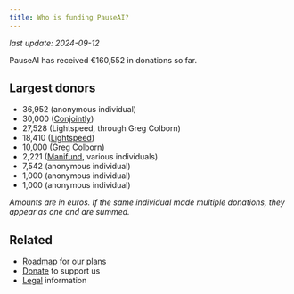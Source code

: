 ```yaml
---
title: Who is funding PauseAI?
---
```


_last update: 2024-09-12_

PauseAI has received €160,552 in donations so far.

## Largest donors

- 36,952 (anonymous individual)
- 30,000 ([Conjointly](https://conjointly.com/))
- 27,528 (Lightspeed, through Greg Colborn)
- 18,410 ([Lightspeed](https://lightspeedgrants.org/))
- 10,000 (Greg Colborn)
- 2,221 ([Manifund](https://manifund.org/projects/pauseai-local-communities---volunteer-stipends), various individuals)
- 7,542 (anonymous individual)
- 1,000 (anonymous individual)
- 1,000 (anonymous individual)

_Amounts are in euros. If the same individual made multiple donations, they appear as one and are summed._

## Related

- [Roadmap](/roadmap) for our plans
- [Donate](/donate) to support us
- [Legal](/legal) information
